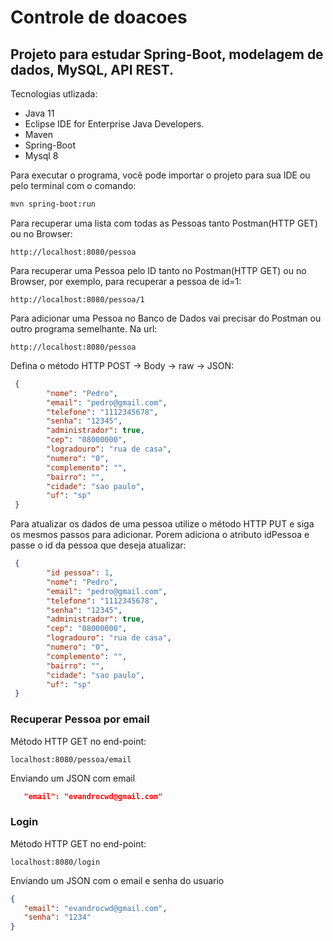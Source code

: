 # Controle de doacoes

## Projeto para estudar Spring-Boot, modelagem de dados, MySQL, API REST.

Tecnologias utlizada:
- Java 11
- Eclipse IDE for Enterprise Java Developers.
- Maven
- Spring-Boot
- Mysql 8

Para executar o programa, você pode importar o projeto para sua IDE ou pelo terminal com o comando:
```bash
mvn spring-boot:run
```

Para recuperar uma lista com todas as Pessoas tanto Postman(HTTP GET) ou no Browser:

```
http://localhost:8080/pessoa
```

Para recuperar uma Pessoa pelo ID tanto no Postman(HTTP GET) ou no Browser, por exemplo, para recuperar a pessoa de id=1:

```
http://localhost:8080/pessoa/1
```
Para adicionar uma Pessoa no Banco de Dados vai precisar do Postman ou outro programa semelhante. Na url:

```
http://localhost:8080/pessoa
```

Defina o método HTTP POST -> Body -> raw -> JSON:

```Json
 {
        "nome": "Pedro",
        "email": "pedro@gmail.com",
        "telefone": "1112345678",
        "senha": "12345",
        "administrador": true,
        "cep": "08000000",
        "logradouro": "rua de casa",
        "numero": "0",
        "complemento": "",
        "bairro": "",
        "cidade": "sao paulo",
        "uf": "sp"
 }
 ```
 
 Para atualizar os dados de uma pessoa utilize o método HTTP PUT e siga os mesmos passos para adicionar. Porem adiciona o atributo idPessoa e passe o id da pessoa que deseja atualizar:

```Json
 {
        "id pessoa": 1,
        "nome": "Pedro",
        "email": "pedro@gmail.com",
        "telefone": "1112345678",
        "senha": "12345",
        "administrador": true,
        "cep": "08000000",
        "logradouro": "rua de casa",
        "numero": "0",
        "complemento": "",
        "bairro": "",
        "cidade": "sao paulo",
        "uf": "sp"
 }
 ```
 
 ### Recuperar Pessoa por email
 Método HTTP GET no end-point:
 
 ```
 localhost:8080/pessoa/email
 ```
 Enviando um JSON com email
 
 ```Json
    "email": "evandrocwd@gmail.com"
 ```
 
 ### Login
 Método HTTP GET no end-point:
 
 ```
 localhost:8080/login
 ```
 
 Enviando um JSON com o email e senha do usuario
 
 ```Json
 {
    "email": "evandrocwd@gmail.com",
    "senha": "1234"
}
```
